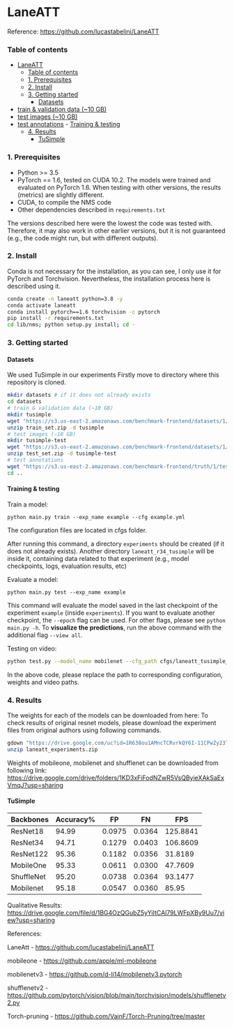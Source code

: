 # LaneATT

Reference: https://github.com/lucastabelini/LaneATT

### Table of contents
- [LaneATT](#laneatt)
    - [Table of contents](#table-of-contents)
    - [1. Prerequisites](#1-prerequisites)
    - [2. Install](#2-install)
    - [3. Getting started](#3-getting-started)
      - [Datasets](#datasets)
- [train \& validation data (~10 GB)](#train--validation-data-10-gb)
- [test images (~10 GB)](#test-images-10-gb)
- [test annotations](#test-annotations)
      - [Training \& testing](#training--testing)
    - [4. Results](#4-results)
      - [TuSimple](#tusimple)


### 1. Prerequisites
- Python >= 3.5
- PyTorch == 1.6, tested on CUDA 10.2. The models were trained and evaluated on PyTorch 1.6. When testing with other versions, the results (metrics) are slightly different.
- CUDA, to compile the NMS code
- Other dependencies described in `requirements.txt`

The versions described here were the lowest the code was tested with. Therefore, it may also work in other earlier versions, but it is not guaranteed (e.g., the code might run, but with different outputs).

### 2. Install
Conda is not necessary for the installation, as you can see, I only use it for PyTorch and Torchvision.
Nevertheless, the installation process here is described using it.

```bash
conda create -n laneatt python=3.8 -y
conda activate laneatt
conda install pytorch==1.6 torchvision -c pytorch
pip install -r requirements.txt
cd lib/nms; python setup.py install; cd -
```

### 3. Getting started
#### Datasets

We used TuSimple in our experiments
Firstly move to directory where this repository is cloned. 

```bash
mkdir datasets # if it does not already exists
cd datasets
# train & validation data (~10 GB)
mkdir tusimple
wget "https://s3.us-east-2.amazonaws.com/benchmark-frontend/datasets/1/train_set.zip"
unzip train_set.zip -d tusimple
# test images (~10 GB)
mkdir tusimple-test
wget "https://s3.us-east-2.amazonaws.com/benchmark-frontend/datasets/1/test_set.zip"
unzip test_set.zip -d tusimple-test
# test annotations
wget "https://s3.us-east-2.amazonaws.com/benchmark-frontend/truth/1/test_label.json" -P tusimple-test/
cd ..
```

#### Training & testing
Train a model:

```
python main.py train --exp_name example --cfg example.yml
```
The configuration files are located in cfgs folder.

After running this command, a directory `experiments` should be created (if it does not already exists). Another
directory `laneatt_r34_tusimple` will be inside it, containing data related to that experiment (e.g., model checkpoints, logs, evaluation results, etc)

Evaluate a model:
```
python main.py test --exp_name example
```

This command will evaluate the model saved in the last checkpoint of the experiment `example` (inside `experiments`).
If you want to evaluate another checkpoint, the `--epoch` flag can be used. For other flags, please see `python main.py -h`. To **visualize the predictions**, run the above command with the additional flag `--view all`.


Testing on video:
```bash
python test.py --model_name mobilenet --cfg_path cfgs/laneatt_tusimple_mobilenet.yml --model_path mobilenet.pt --video_path test.mp4
```
In the above code, please replace the path to corresponding configuration, weights and video paths. 

### 4. Results

The weights for each of the models can be downloaded from here:
To check results of original resnet models, please download the experiment files from original authors using following commands.
```bash
gdown "https://drive.google.com/uc?id=1R638ou1AMncTCRvrkQY6I-11CPwZy23T"
unzip laneatt_experiments.zip
```

Weights of mobileone, mobilenet and shufflenet can be downloaded from following link: https://drive.google.com/drive/folders/1KD3xFiFodNZwR5VsQByieXAkSaExVmqJ?usp=sharing
#### TuSimple

| Backbones | Accuracy% | FP | FN | FPS |
| --------- | --------- | -- | -- | --- |
| ResNet18 | 94.99 | 0.0975 | 0.0364 | 125.8841 |
| ResNet34 | 94.71 | 0.1279 | 0.0403 | 106.8609 |
| ResNet122 | 95.36 | 0.1182 | 0.0356 | 31.8189 |
| MobileOne | 95.33 | 0.0611 | 0.0300 | 47.7609 |
| ShuffleNet | 95.20 | 0.0738 | 0.0364 | 93.1477 |
| Mobilenet | 95.18 | 0.0547 | 0.0360 | 85.95 |

Qualitative Results: https://drive.google.com/file/d/1BG4OzQGubZ5yYiItCAl79LWFpXBy9Uu7/view?usp=sharing


References:

LaneAtt - https://github.com/lucastabelini/LaneATT

mobileone - https://github.com/apple/ml-mobileone

mobilenetv3 - https://github.com/d-li14/mobilenetv3.pytorch

shufflenetv2 - https://github.com/pytorch/vision/blob/main/torchvision/models/shufflenetv2.py

Torch-pruning - https://github.com/VainF/Torch-Pruning/tree/master
